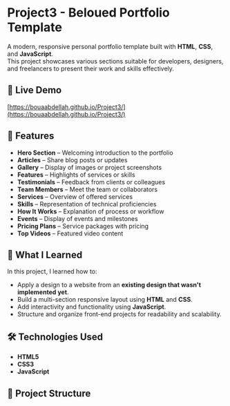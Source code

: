 # Project3 - Beloued Portfolio Template

A modern, responsive personal portfolio template built with **HTML**, **CSS**, and **JavaScript**.  
This project showcases various sections suitable for developers, designers, and freelancers to present their work and skills effectively.

## 🔗 Live Demo

[https://bouaabdellah.github.io/Project3/](https://bouaabdellah.github.io/Project3/)

## 📌 Features

- **Hero Section** – Welcoming introduction to the portfolio
- **Articles** – Share blog posts or updates
- **Gallery** – Display of images or project screenshots
- **Features** – Highlights of services or skills
- **Testimonials** – Feedback from clients or colleagues
- **Team Members** – Meet the team or collaborators
- **Services** – Overview of offered services
- **Skills** – Representation of technical proficiencies
- **How It Works** – Explanation of process or workflow
- **Events** – Display of events and milestones
- **Pricing Plans** – Service packages with pricing
- **Top Videos** – Featured video content

## 🎯 What I Learned

In this project, I learned how to:

- Apply a design to a website from an **existing design that wasn't implemented yet**.
- Build a multi-section responsive layout using **HTML** and **CSS**.
- Add interactivity and functionality using **JavaScript**.
- Structure and organize front-end projects for readability and scalability.

## 🛠️ Technologies Used

- **HTML5**
- **CSS3**
- **JavaScript**

## 📁 Project Structure
